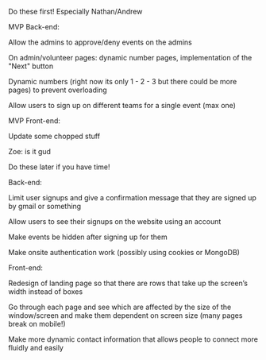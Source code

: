 Do these first! Especially Nathan/Andrew






MVP Back-end:

Allow the admins to approve/deny events on the admins 

On admin/volunteer pages: dynamic number pages, implementation of the "Next" button

Dynamic numbers (right now its only 1 - 2 - 3 but there could be more pages) to prevent overloading

Allow users to sign up on different teams for a single event (max one)

MVP Front-end:

Update some chopped stuff

Zoe: is it gud

Do these later if you have time!


Back-end:

Limit user signups and give a confirmation message that they are signed up by gmail or something

Allow users to see their signups on the website using an account

Make events be hidden after signing up for them

Make onsite authentication work (possibly using cookies or MongoDB)

Front-end:

Redesign of landing page so that there are rows that take up the screen’s width instead of boxes

Go through each page and see which are affected by the size of the window/screen and make them dependent on screen size (many pages break on mobile!)

Make more dynamic contact information that allows people to connect more fluidly and easily
